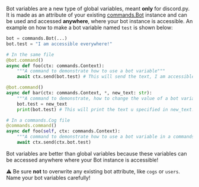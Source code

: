 Bot variables are a new type of global variables, meant **only** for discord.py. It is made as an attribute of your existing [commands.Bot](https://discordpy.readthedocs.io/en/latest/ext/commands/api.html#discord.ext.commands.Bot) instance and can be used and accessed **anywhere**, where your bot instance is accessible. An example on how to make a bot variable named `test` is shown below:

```py
bot = commands.Bot(...)
bot.test = "I am accessible everywhere!"

# In the same file
@bot.command()
async def foo(ctx: commands.Context):
    """A command to demonstrate how to use a bot variable"""
    await ctx.send(bot.test) # This will send the text, I am accessible everywhere!

@bot.command()
async def bar(ctx: commands.Context, *, new_text: str):
    """A command to demonstrate, how to change the value of a bot variable"""
    bot.test = new_text
    print(bot.test) # This will print the text u specified in new_text!

# In a commands.Cog file
@commands.command()
async def foo(self, ctx: commands.Context):
    """A command to demonstrate how to use a bot variable in a commands.Cog"""
    await ctx.send(ctx.bot.test)

```

Bot variables are better than global variables because these variables can be accessed anywhere where your Bot instance is accessible!

⚠️ Be sure **not** to overwrite any existing bot attribute, like `cogs` or `users`. Name your bot variables carefully!
